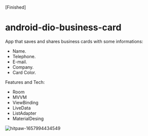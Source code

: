 [Finished]

# android-dio-business-card

App that saves and shares business cards with some informations:

- Name.
- Telephone.
- E-mail.
- Company.
- Card Color.

Features and Tech:

- Room
- MVVM
- ViewBinding
- LiveData
- ListAdapter
- MaterialDesing

![hitpaw-1657994434549](https://user-images.githubusercontent.com/91965545/179367059-5783422c-b876-4e7e-90a2-09363ddfe7f8.gif)

